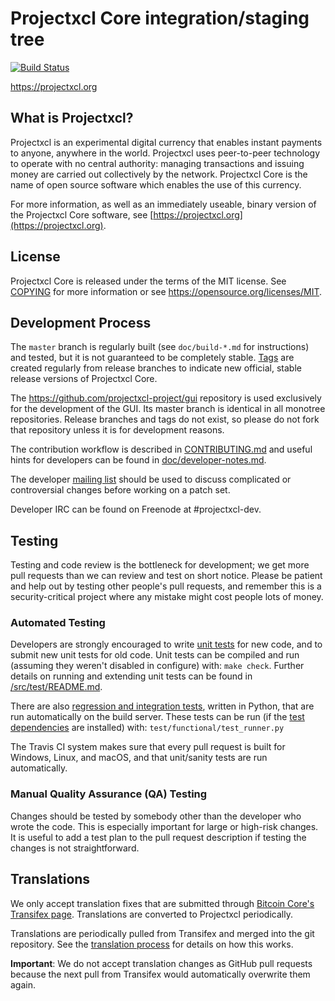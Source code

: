 Projectxcl Core integration/staging tree
=====================================

[![Build Status](https://travis-ci.org/projectxcl-project/projectxcl.svg?branch=master)](https://travis-ci.org/projectxcl-project/projectxcl)

https://projectxcl.org

What is Projectxcl?
----------------

Projectxcl is an experimental digital currency that enables instant payments to
anyone, anywhere in the world. Projectxcl uses peer-to-peer technology to operate
with no central authority: managing transactions and issuing money are carried
out collectively by the network. Projectxcl Core is the name of open source
software which enables the use of this currency.

For more information, as well as an immediately useable, binary version of
the Projectxcl Core software, see [https://projectxcl.org](https://projectxcl.org).

License
-------

Projectxcl Core is released under the terms of the MIT license. See [COPYING](COPYING) for more
information or see https://opensource.org/licenses/MIT.

Development Process
-------------------

The `master` branch is regularly built (see `doc/build-*.md` for instructions) and tested, but it is not guaranteed to be
completely stable. [Tags](https://github.com/projectxcl-project/projectxcl/tags) are created
regularly from release branches to indicate new official, stable release versions of Projectxcl Core.

The https://github.com/projectxcl-project/gui repository is used exclusively for the
development of the GUI. Its master branch is identical in all monotree
repositories. Release branches and tags do not exist, so please do not fork
that repository unless it is for development reasons.

The contribution workflow is described in [CONTRIBUTING.md](CONTRIBUTING.md)
and useful hints for developers can be found in [doc/developer-notes.md](doc/developer-notes.md).

The developer [mailing list](https://groups.google.com/forum/#!forum/projectxcl-dev)
should be used to discuss complicated or controversial changes before working
on a patch set.

Developer IRC can be found on Freenode at #projectxcl-dev.

Testing
-------

Testing and code review is the bottleneck for development; we get more pull
requests than we can review and test on short notice. Please be patient and help out by testing
other people's pull requests, and remember this is a security-critical project where any mistake might cost people
lots of money.

### Automated Testing

Developers are strongly encouraged to write [unit tests](src/test/README.md) for new code, and to
submit new unit tests for old code. Unit tests can be compiled and run
(assuming they weren't disabled in configure) with: `make check`. Further details on running
and extending unit tests can be found in [/src/test/README.md](/src/test/README.md).

There are also [regression and integration tests](/test), written
in Python, that are run automatically on the build server.
These tests can be run (if the [test dependencies](/test) are installed) with: `test/functional/test_runner.py`

The Travis CI system makes sure that every pull request is built for Windows, Linux, and macOS, and that unit/sanity tests are run automatically.

### Manual Quality Assurance (QA) Testing

Changes should be tested by somebody other than the developer who wrote the
code. This is especially important for large or high-risk changes. It is useful
to add a test plan to the pull request description if testing the changes is
not straightforward.

Translations
------------

We only accept translation fixes that are submitted through [Bitcoin Core's Transifex page](https://www.transifex.com/projects/p/bitcoin/).
Translations are converted to Projectxcl periodically.

Translations are periodically pulled from Transifex and merged into the git repository. See the
[translation process](doc/translation_process.md) for details on how this works.

**Important**: We do not accept translation changes as GitHub pull requests because the next
pull from Transifex would automatically overwrite them again.
